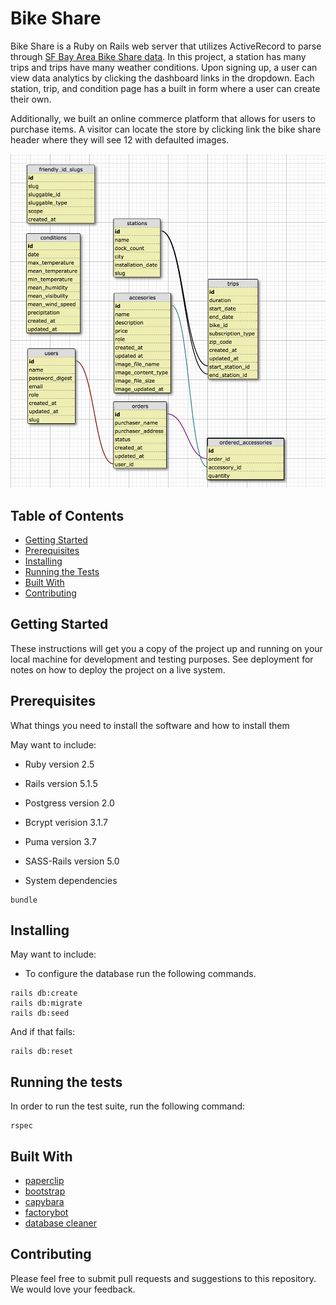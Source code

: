 # Bike Share

Bike Share is a Ruby on Rails web server that utilizes ActiveRecord to parse through [SF Bay Area Bike Share data](https://www.kaggle.com/benhamner/sf-bay-area-bike-share/data). In this project, a station has many trips and trips have many weather conditions. Upon signing up, a user can view data analytics by clicking the dashboard links in the dropdown. Each station, trip, and condition page has a built in form where a user can create their own.

Additionally, we built an online commerce platform that allows for users to purchase items. A visitor can locate the store by clicking link the bike share header where they will see 12 with defaulted images.

![schema](app/assets/images/schema.png)
## Table of Contents
- [Getting Started](#getting-started)
- [Prerequisites](#prequisites)
- [Installing](#installing)
- [Running the Tests](#running-the-tests)
- [Built With](#built-with)
- [Contributing](#contributing)

## Getting Started

These instructions will get you a copy of the project up and running on your local machine for development and testing purposes. See deployment for notes on how to deploy the project on a live system.

## Prerequisites

What things you need to install the software and how to install them

May want to include:

* Ruby version 2.5
* Rails version 5.1.5
* Postgress version 2.0
* Bcrypt verision 3.1.7
* Puma version 3.7
* SASS-Rails version 5.0

* System dependencies

```
bundle
```

## Installing

May want to include:
* To configure the database run the following commands.

```
rails db:create
rails db:migrate
rails db:seed
```
And if that fails:

```
rails db:reset
```

## Running the tests
In order to run the test suite, run the following command:
```
rspec
```

## Built With

* [paperclip](https://github.com/thoughtbot/paperclip)
* [bootstrap](https://github.com/twbs/bootstrap)
* [capybara](https://github.com/teamcapybara/capybara)
* [factorybot](https://github.com/thoughtbot/factory_bot)
* [database cleaner](https://github.com/DatabaseCleaner/database_cleaner)


## Contributing

Please feel free to submit pull requests and suggestions to this repository. We would love your feedback.
